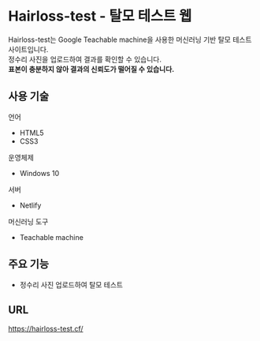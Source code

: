 # Hairloss-test - 탈모 테스트 웹  

Hairloss-test는 Google Teachable machine을 사용한 머신러닝 기반 탈모 테스트 사이트입니다.  
정수리 사진을 업로드하여 결과를 확인할 수 있습니다.  
**표본이 충분하지 않아 결과의 신뢰도가 떨어질 수 있습니다.**

## 사용 기술

언어
* HTML5
* CSS3

운영체제
* Windows 10

서버
* Netlify

머신러닝 도구
* Teachable machine

## 주요 기능

* 정수리 사진 업로드하여 탈모 테스트

## URL
https://hairloss-test.cf/
